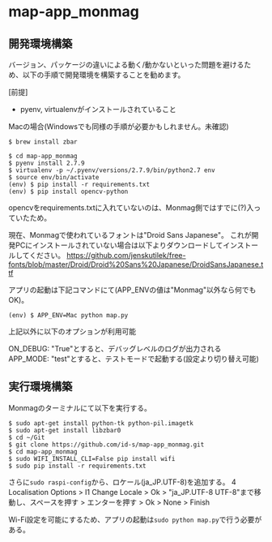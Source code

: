# map-app_monmag

## 開発環境構築

バージョン、パッケージの違いによる動く/動かないといった問題を避けるため、以下の手順で開発環境を構築することを勧めます。

[前提]
* pyenv, virtualenvがインストールされていること

Macの場合(Windowsでも同様の手順が必要かもしれません。未確認)

```
$ brew install zbar
```

```
$ cd map-app_monmag
$ pyenv install 2.7.9
$ virtualenv -p ~/.pyenv/versions/2.7.9/bin/python2.7 env
$ source env/bin/activate
(env) $ pip install -r requirements.txt
(env) $ pip install opencv-python
```

opencvをrequirements.txtに入れていないのは、Monmag側ではすでに(?)入っていたため。

現在、Monmagで使われているフォントは"Droid Sans Japanese"。
これが開発PCにインストールされていない場合は以下よりダウンロードしてインストールしてください。
https://github.com/jenskutilek/free-fonts/blob/master/Droid/Droid%20Sans%20Japanese/DroidSansJapanese.ttf

アプリの起動は下記コマンドにて(APP_ENVの値は"Monmag"以外なら何でもOK)。

```
(env) $ APP_ENV=Mac python map.py
```

上記以外に以下のオプションが利用可能

ON_DEBUG: "True"とすると、デバッグレベルのログが出力される
APP_MODE: "test"とすると、テストモードで起動する(設定より切り替え可能)


## 実行環境構築

Monmagのターミナルにて以下を実行する。

```
$ sudo apt-get install python-tk python-pil.imagetk
$ sudo apt-get install libzbar0
$ cd ~/Git
$ git clone https://github.com/id-s/map-app_monmag.git
$ cd map-app_monmag
$ sudo WIFI_INSTALL_CLI=False pip install wifi
$ sudo pip install -r requirements.txt
```

さらに`sudo raspi-config`から、ロケール(ja_JP.UTF-8)を追加する。
4 Localisation Options > I1 Change Locale > Ok > "ja_JP.UTF-8 UTF-8"まで移動し、スペースを押す > エンターを押す > Ok > None > Finish

Wi-Fi設定を可能にするため、アプリの起動は`sudo python map.py`で行う必要がある。
